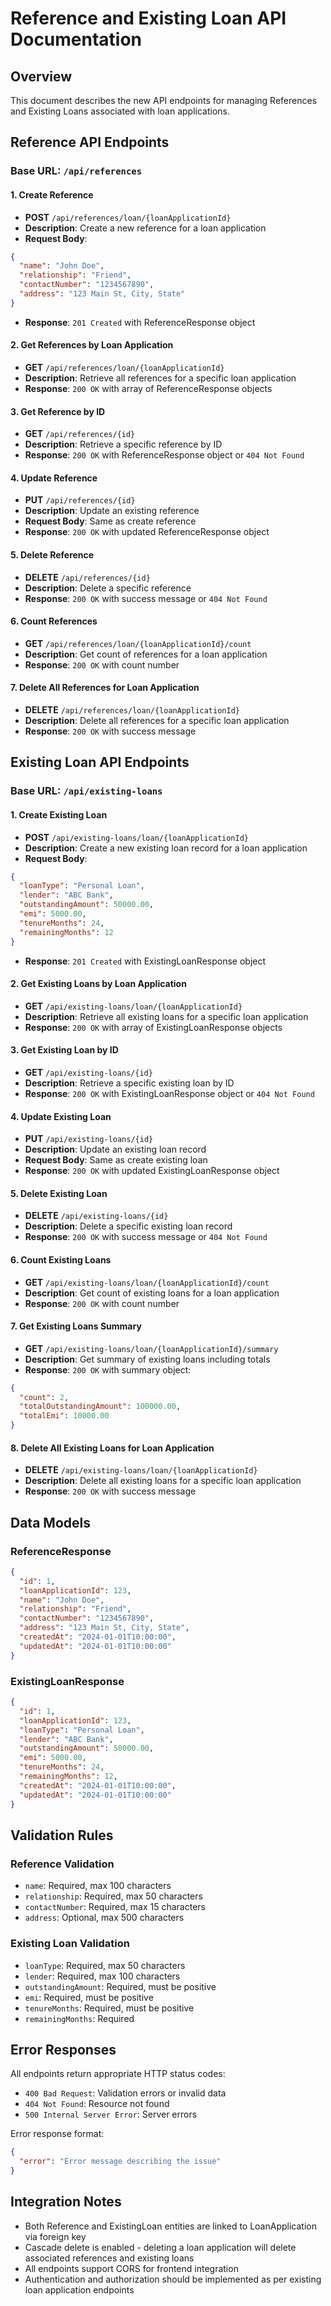 # Reference and Existing Loan API Documentation

## Overview
This document describes the new API endpoints for managing References and Existing Loans associated with loan applications.

## Reference API Endpoints

### Base URL: `/api/references`

#### 1. Create Reference
- **POST** `/api/references/loan/{loanApplicationId}`
- **Description**: Create a new reference for a loan application
- **Request Body**:
```json
{
  "name": "John Doe",
  "relationship": "Friend",
  "contactNumber": "1234567890",
  "address": "123 Main St, City, State"
}
```
- **Response**: `201 Created` with ReferenceResponse object

#### 2. Get References by Loan Application
- **GET** `/api/references/loan/{loanApplicationId}`
- **Description**: Retrieve all references for a specific loan application
- **Response**: `200 OK` with array of ReferenceResponse objects

#### 3. Get Reference by ID
- **GET** `/api/references/{id}`
- **Description**: Retrieve a specific reference by ID
- **Response**: `200 OK` with ReferenceResponse object or `404 Not Found`

#### 4. Update Reference
- **PUT** `/api/references/{id}`
- **Description**: Update an existing reference
- **Request Body**: Same as create reference
- **Response**: `200 OK` with updated ReferenceResponse object

#### 5. Delete Reference
- **DELETE** `/api/references/{id}`
- **Description**: Delete a specific reference
- **Response**: `200 OK` with success message or `404 Not Found`

#### 6. Count References
- **GET** `/api/references/loan/{loanApplicationId}/count`
- **Description**: Get count of references for a loan application
- **Response**: `200 OK` with count number

#### 7. Delete All References for Loan Application
- **DELETE** `/api/references/loan/{loanApplicationId}`
- **Description**: Delete all references for a specific loan application
- **Response**: `200 OK` with success message

## Existing Loan API Endpoints

### Base URL: `/api/existing-loans`

#### 1. Create Existing Loan
- **POST** `/api/existing-loans/loan/{loanApplicationId}`
- **Description**: Create a new existing loan record for a loan application
- **Request Body**:
```json
{
  "loanType": "Personal Loan",
  "lender": "ABC Bank",
  "outstandingAmount": 50000.00,
  "emi": 5000.00,
  "tenureMonths": 24,
  "remainingMonths": 12
}
```
- **Response**: `201 Created` with ExistingLoanResponse object

#### 2. Get Existing Loans by Loan Application
- **GET** `/api/existing-loans/loan/{loanApplicationId}`
- **Description**: Retrieve all existing loans for a specific loan application
- **Response**: `200 OK` with array of ExistingLoanResponse objects

#### 3. Get Existing Loan by ID
- **GET** `/api/existing-loans/{id}`
- **Description**: Retrieve a specific existing loan by ID
- **Response**: `200 OK` with ExistingLoanResponse object or `404 Not Found`

#### 4. Update Existing Loan
- **PUT** `/api/existing-loans/{id}`
- **Description**: Update an existing loan record
- **Request Body**: Same as create existing loan
- **Response**: `200 OK` with updated ExistingLoanResponse object

#### 5. Delete Existing Loan
- **DELETE** `/api/existing-loans/{id}`
- **Description**: Delete a specific existing loan record
- **Response**: `200 OK` with success message or `404 Not Found`

#### 6. Count Existing Loans
- **GET** `/api/existing-loans/loan/{loanApplicationId}/count`
- **Description**: Get count of existing loans for a loan application
- **Response**: `200 OK` with count number

#### 7. Get Existing Loans Summary
- **GET** `/api/existing-loans/loan/{loanApplicationId}/summary`
- **Description**: Get summary of existing loans including totals
- **Response**: `200 OK` with summary object:
```json
{
  "count": 2,
  "totalOutstandingAmount": 100000.00,
  "totalEmi": 10000.00
}
```

#### 8. Delete All Existing Loans for Loan Application
- **DELETE** `/api/existing-loans/loan/{loanApplicationId}`
- **Description**: Delete all existing loans for a specific loan application
- **Response**: `200 OK` with success message

## Data Models

### ReferenceResponse
```json
{
  "id": 1,
  "loanApplicationId": 123,
  "name": "John Doe",
  "relationship": "Friend",
  "contactNumber": "1234567890",
  "address": "123 Main St, City, State",
  "createdAt": "2024-01-01T10:00:00",
  "updatedAt": "2024-01-01T10:00:00"
}
```

### ExistingLoanResponse
```json
{
  "id": 1,
  "loanApplicationId": 123,
  "loanType": "Personal Loan",
  "lender": "ABC Bank",
  "outstandingAmount": 50000.00,
  "emi": 5000.00,
  "tenureMonths": 24,
  "remainingMonths": 12,
  "createdAt": "2024-01-01T10:00:00",
  "updatedAt": "2024-01-01T10:00:00"
}
```

## Validation Rules

### Reference Validation
- `name`: Required, max 100 characters
- `relationship`: Required, max 50 characters
- `contactNumber`: Required, max 15 characters
- `address`: Optional, max 500 characters

### Existing Loan Validation
- `loanType`: Required, max 50 characters
- `lender`: Required, max 100 characters
- `outstandingAmount`: Required, must be positive
- `emi`: Required, must be positive
- `tenureMonths`: Required, must be positive
- `remainingMonths`: Required

## Error Responses
All endpoints return appropriate HTTP status codes:
- `400 Bad Request`: Validation errors or invalid data
- `404 Not Found`: Resource not found
- `500 Internal Server Error`: Server errors

Error response format:
```json
{
  "error": "Error message describing the issue"
}
```

## Integration Notes
- Both Reference and ExistingLoan entities are linked to LoanApplication via foreign key
- Cascade delete is enabled - deleting a loan application will delete associated references and existing loans
- All endpoints support CORS for frontend integration
- Authentication and authorization should be implemented as per existing loan application endpoints
